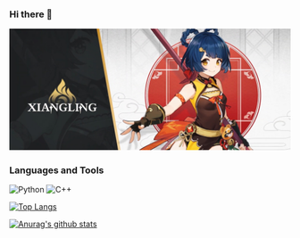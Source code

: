 ### Hi there 👋
<!--
**TOSHGUN/toshgun** is a ✨ _special_ ✨ repository because its `README.md` (this file) appears on your GitHub profile.

Here are some ideas to get you started:

- 🔭 I’m currently working on ...
- 🌱 I’m currently learning ...
- 👯 I’m looking to collaborate on ...
- 🤔 I’m looking for help with ...
- 💬 Ask me about ...
- 📫 How to reach me: ...
- 😄 Pronouns: ...
- ⚡ Fun fact: ...
-->

![Header](https://github.com/TOSHGUN/toshgun/blob/main/assets/xianlin.jpg)

<!-- About me -->

### Languages and Tools
![Python](https://img.shields.io/badge/-Python-090909?style=for-the-badge&logo=Python&logoColor=yellow)
![C++](https://img.shields.io/badge/-Python-090909?style=for-the-badge&logo=C%2b%2b&logoColor=blue)

[![Top Langs](https://github-readme-stats.vercel.app/api/top-langs/?username=toshgun)](https://github.com/toshgun/github-readme-stats)

<!-- Follow me -->

[![Anurag's github stats](https://github-readme-stats.vercel.app/api?username=toshgun&show_icons=true&theme=tokyonight&count_private=true)](https://github.com/toshgun/github-readme-stats)


